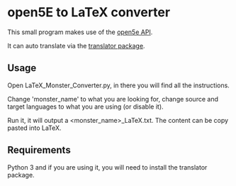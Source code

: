 # open5E to LaTeX converter

This small program makes use of the [open5e API](https://open5e.com/api-docs).

It can auto translate via the [translator package](https://github.com/uliontse/translators).

## Usage

Open LaTeX_Monster_Converter.py, in there you will find all the instructions.

Change 'monster_name' to what you are looking for, change source and target languages to what you are using (or disable it).

Run it, it will output a <monster_name>_LaTeX.txt. The content can be copy pasted into LaTeX.

## Requirements

Python 3 and if you are using it, you will need to install the translator package.
